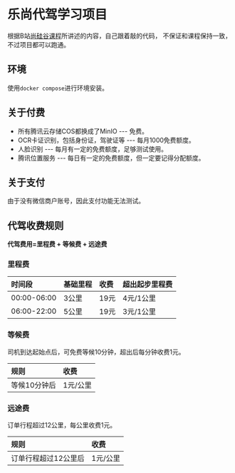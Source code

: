 # 乐尚代驾学习项目

根据B站[尚硅谷课程](https://www.bilibili.com/video/BV1nW421R7qJ)所讲述的内容，自己跟着敲的代码，
不保证和课程保持一致，不过项目都可以跑通。

## 环境

使用`docker compose`进行环境安装。

## 关于付费

* 所有腾讯云存储COS都换成了MinIO --- 免费。
* OCR卡证识别，包括身份证，驾驶证等 --- 每月1000免费额度。
* 人脸识别 --- 每月有一定的免费额度，足够测试使用。
* 腾讯位置服务 --- 每日有一定的免费额度，但一定要记得分配额度。

## 关于支付
由于没有微信商户账号，因此支付功能无法测试。

## 代驾收费规则

**代驾费用=里程费 + 等候费 + 远途费**

### 里程费

| 时间段         | 基础里程 | 收费  | 超出起步里程费 |
|:------------|:-----|:----|:--------|
| 00:00-06:00 | 3公里  | 19元 | 4元/1公里  |
| 06:00-22:00 | 5公里  | 19元 | 3元/1公里  |

### 等候费

司机到达起始点后，可免费等候10分钟，超出后每分钟收费1元。

| 规则      | 收费    |
|:--------|:------|
| 等候10分钟后 | 1元/公里 |

### 远途费

订单行程超过12公里，每公里收费1元。

| 规则          | 收费    |
|:------------|:------|
| 订单行程超过12公里后 | 1元/公里 |